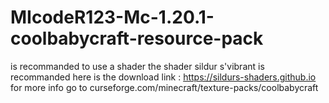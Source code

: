 # MIcodeR123-Mc-1.20.1-coolbabycraft-resource-pack
is recommanded to use a shader the shader sildur s'vibrant is recommanded here is the download link : https://sildurs-shaders.github.io for more info go to curseforge.com/minecraft/texture-packs/coolbabycraft
